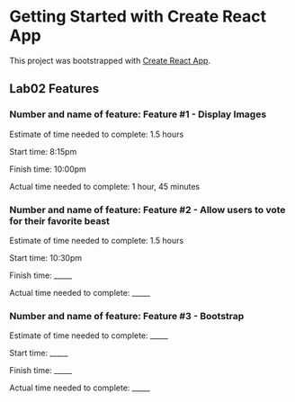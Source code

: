 # Getting Started with Create React App

This project was bootstrapped with [Create React App](https://github.com/facebook/create-react-app).

## Lab02 Features

### Number and name of feature: Feature #1 - Display Images

Estimate of time needed to complete: 1.5 hours

Start time: 8:15pm

Finish time: 10:00pm

Actual time needed to complete: 1 hour, 45 minutes

### Number and name of feature: Feature #2 - Allow users to vote for their favorite beast

Estimate of time needed to complete: 1.5 hours

Start time: 10:30pm

Finish time: _____

Actual time needed to complete: _____

### Number and name of feature: Feature #3 - Bootstrap

Estimate of time needed to complete: _____

Start time: _____

Finish time: _____

Actual time needed to complete: _____


